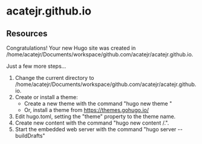 # acatejr.github.io  

## Resources  
Congratulations! Your new Hugo site was created in /home/acatejr/Documents/workspace/github.com/acatejr/acatejr.github.io.

Just a few more steps...

1. Change the current directory to /home/acatejr/Documents/workspace/github.com/acatejr/acatejr.github.io.
2. Create or install a theme:
   - Create a new theme with the command "hugo new theme <THEMENAME>"
   - Or, install a theme from https://themes.gohugo.io/
3. Edit hugo.toml, setting the "theme" property to the theme name.
4. Create new content with the command "hugo new content <SECTIONNAME>/<FILENAME>.<FORMAT>".
5. Start the embedded web server with the command "hugo server --buildDrafts"